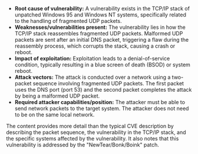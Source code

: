 - **Root cause of vulnerability:** A vulnerability exists in the TCP/IP stack of unpatched Windows 95 and Windows NT systems, specifically related to the handling of fragmented UDP packets.
- **Weaknesses/vulnerabilities present:** The vulnerability lies in how the TCP/IP stack reassembles fragmented UDP packets. Malformed UDP packets are sent after an initial DNS packet, triggering a flaw during the reassembly process, which corrupts the stack, causing a crash or reboot.
- **Impact of exploitation:** Exploitation leads to a denial-of-service condition, typically resulting in a blue screen of death (BSOD) or system reboot.
- **Attack vectors:** The attack is conducted over a network using a two-packet sequence involving fragmented UDP packets. The first packet uses the DNS port (port 53) and the second packet completes the attack by being a malformed UDP packet.
- **Required attacker capabilities/position:** The attacker must be able to send network packets to the target system. The attacker does not need to be on the same local network.

The content provides more detail than the typical CVE description by describing the packet sequence, the vulnerability in the TCP/IP stack, and the specific systems affected by the vulnerability. It also notes that this vulnerability is addressed by the "NewTear/Bonk/Boink" patch.